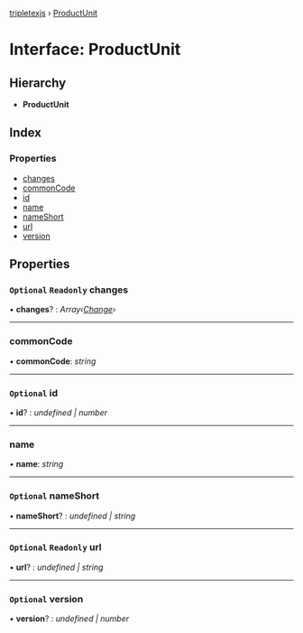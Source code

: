 [tripletexjs](../README.md) › [ProductUnit](productunit.md)

# Interface: ProductUnit

## Hierarchy

* **ProductUnit**

## Index

### Properties

* [changes](productunit.md#optional-readonly-changes)
* [commonCode](productunit.md#commoncode)
* [id](productunit.md#optional-id)
* [name](productunit.md#name)
* [nameShort](productunit.md#optional-nameshort)
* [url](productunit.md#optional-readonly-url)
* [version](productunit.md#optional-version)

## Properties

### `Optional` `Readonly` changes

• **changes**? : *Array‹[Change](../modules/change.md)›*

___

###  commonCode

• **commonCode**: *string*

___

### `Optional` id

• **id**? : *undefined | number*

___

###  name

• **name**: *string*

___

### `Optional` nameShort

• **nameShort**? : *undefined | string*

___

### `Optional` `Readonly` url

• **url**? : *undefined | string*

___

### `Optional` version

• **version**? : *undefined | number*
